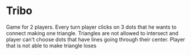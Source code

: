 # Tribo
Game for 2 players. Every turn player clicks on 3 dots that he wants to connect making one triangle. Triangles are not allowed to intersect and player can't choose dots 
that have lines going through their center. Player that is not able to make triangle loses
